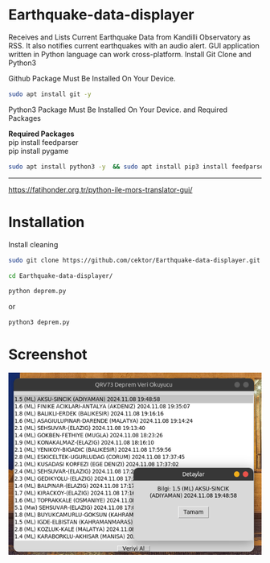 # Earthquake-data-displayer
Receives and Lists Current Earthquake Data from Kandilli Observatory as RSS. It also notifies current earthquakes with an audio alert. GUI application written in Python language can work cross-platform.
Install Git Clone and Python3

Github Package Must Be Installed On Your Device.
```bash
sudo apt install git -y
```


Python3 Package Must Be Installed On Your Device. and Required Packages

<b>Required Packages</b>
</br>
pip install feedparser
</br>
pip install pygame
</br>


```bash
sudo apt install python3 -y  && sudo apt install pip3 install feedparser -y && sudo apt install pip install pygame -y


```

----------------------------------
https://fatihonder.org.tr/python-ile-mors-translator-gui/

# Installation
Install cleaning
```bash
sudo git clone https://github.com/cektor/Earthquake-data-displayer.git
```
```bash
cd Earthquake-data-displayer/
```

```bash
python deprem.py
```
or

```bash
python3 deprem.py
```

# Screenshot

![Demo](depremv2.png) 
